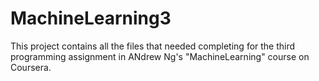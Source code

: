 # MachineLearning3
This project contains all the files that needed completing for the third programming assignment in ANdrew Ng's "MachineLearning" course on Coursera.
